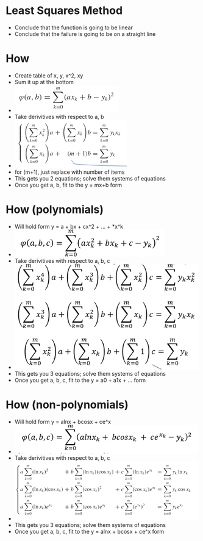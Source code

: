 # Least Squares Method
- Conclude that the function is going to be linear
- Conclude that the failure is going to be on a straight line

# How
- Create table of x, y, x^2, xy
- Sum it up at the bottom
- ![](img/err.png)
- Take derivitives with respect to a, b
- ![](img/least.png)
- for (m+1), just replace with number of items
- This gets you 2 equations; solve them systems of equations
- Once you get a, b, fit to the y = mx+b form

# How (polynomials)
- Will hold form y = a + bx + cx^2 + ... + *x^k
- ![](img/poly_err.png)
- Take derivitives with respect to a, b, c
- ![](img/poly_least.png)
- This gets you 3 equations; solve them systems of equations
- Once you get a, b, c, fit to the y = a0 + a1x + ... form

# How (non-polynomials)
- Will hold form y = alnx + bcosx + ce^x
- ![](img/nonpoly_err.png)
- Take derivitives with respect to a, b, c
- ![](img/nonpoly_least.png)
- This gets you 3 equations; solve them systems of equations
- Once you get a, b, c, fit to the y = alnx + bcosx + ce^x form
